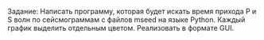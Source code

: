 Задание:
Написать программу, которая будет искать время прихода P и S волн по сейсмограммам с файлов mseed на языке Python.
Каждый график выделить отдельным цветом.
Реализовать в формате GUI.
